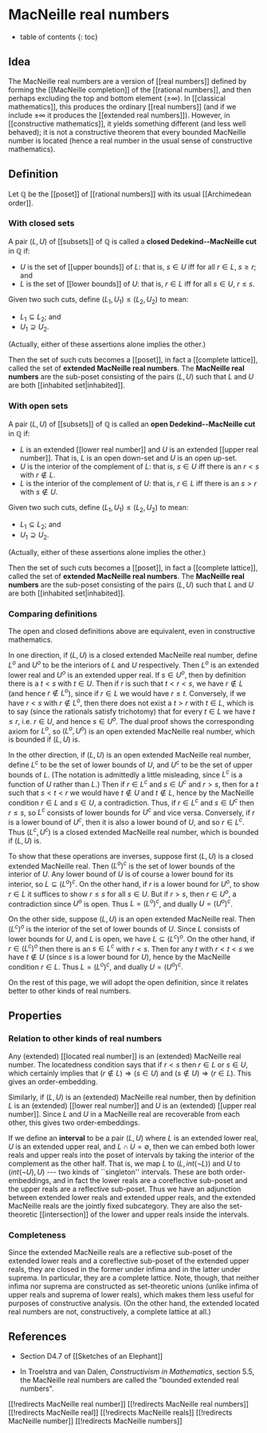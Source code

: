 
# MacNeille real numbers
* table of contents
{: toc}

## Idea

The MacNeille real numbers are a version of [[real numbers]] defined by forming the [[MacNeille completion]] of the [[rational numbers]], and then perhaps excluding the top and bottom element ($\pm\infty$).  In [[classical mathematics]], this produces the ordinary [[real numbers]] (and if we include $\pm\infty$ it produces the [[extended real numbers]]).  However, in [[constructive mathematics]], it yields something different (and less well behaved); it is not a constructive theorem that every bounded MacNeille number is located (hence a real number in the usual sense of constructive mathematics).


## Definition

Let $\mathbb{Q}$ be the [[poset]] of [[rational numbers]] with its usual [[Archimedean order]].

### With closed sets

A pair $(L,U)$ of [[subsets]] of $\mathbb{Q}$ is called a __closed Dedekind--MacNeille cut__ in $\mathbb{Q}$ if:

* $U$ is the set of [[upper bounds]] of $L$: that is, $s \in U$ iff for all $r \in L$, $s \geq r$; and
* $L$ is the set of [[lower bounds]] of $U$: that is, $r \in L$ iff for all $s \in U$, $r \leq s$.

Given two such cuts, define $(L_1, U_1) \leq (L_2, U_2)$ to mean:

* $L_1 \subseteq L_2$; and
* $U_1 \supseteq U_2$.

(Actually, either of these assertions alone implies the other.)

Then the set of such cuts becomes a [[poset]], in fact a [[complete lattice]], called the set of **extended MacNeille real numbers**.  The **MacNeille real numbers** are the sub-poset consisting of the pairs $(L,U)$ such that $L$ and $U$ are both [[inhabited set|inhabited]].

### With open sets

A pair $(L,U)$ of [[subsets]] of $\mathbb{Q}$ is called an __open Dedekind--MacNeille cut__ in $\mathbb{Q}$ if:

* $L$ is an extended [[lower real number]] and $U$ is an extended [[upper real number]].  That is, $L$ is an open down-set and $U$ is an open up-set.
* $U$ is the interior of the complement of $L$: that is, $s \in U$ iff there is an $r\lt s$ with $r\notin L$.
* $L$ is the interior of the complement of $U$: that is, $r \in L$ iff there is an $s\gt r$ with $s\notin U$.

Given two such cuts, define $(L_1, U_1) \leq (L_2, U_2)$ to mean:

* $L_1 \subseteq L_2$; and
* $U_1 \supseteq U_2$.

(Actually, either of these assertions alone implies the other.)

Then the set of such cuts becomes a [[poset]], in fact a [[complete lattice]], called the set of **extended MacNeille real numbers**.  The **MacNeille real numbers** are the sub-poset consisting of the pairs $(L,U)$ such that $L$ and $U$ are both [[inhabited set|inhabited]].

### Comparing definitions

The open and closed definitions above are equivalent, even in constructive mathematics.

In one direction, if $(L,U)$ is a closed extended MacNeille real number, define $L^o$ and $U^o$ to be the interiors of $L$ and $U$ respectively.  Then $L^o$ is an extended lower real and $U^o$ is an extended upper real.  If $s\in U^o$, then by definition there is a $t\lt s$ with $t\in U$.  Then if $r$ is such that $t\lt r \lt s$, we have $r\notin L$ (and hence $r\notin L^o$), since if $r\in L$ we would have $r\le t$.  Conversely, if we have $r\lt s$ with $r\notin L^o$, then there does not exist a $t\gt r$ with $t\in L$, which is to say (since the rationals satisfy trichotomy) that for every $t\in L$ we have $t\le r$, i.e. $r\in U$, and hence $s\in U^o$.  The dual proof shows the corresponding axiom for $L^o$, so $(L^o,U^o)$ is an open extended MacNeille real number, which is bounded if $(L,U)$ is.

In the other direction, if $(L,U)$ is an open extended MacNeille real number, define $L^c$ to be the set of lower bounds of $U$, and $U^c$ to be the set of upper bounds of $L$.  (The notation is admittedly a little misleading, since $L^c$ is a function of $U$ rather than $L$.)  Then if $r\in L^c$ and $s\in U^c$ and $r\gt s$, then for a $t$ such that $s\lt t\lt r$ we would have $t\notin U$ and $t\notin L$, hence by the MacNeille condition $r\in L$ and $s\in U$, a contradiction.  Thus, if $r\in L^c$ and $s\in U^c$ then $r\le s$, so $L^c$ consists of lower bounds for $U^c$ and vice versa.  Conversely, if $r$ is a lower bound of $U^c$, then it is also a lower bound of $U$, and so $r\in L^c$.  Thus $(L^c,U^c)$ is a closed extended MacNeille real number, which is bounded if $(L,U)$ is.

To show that these operations are inverses, suppose first $(L,U)$ is a closed extended MacNeille real.  Then $(L^o)^c$ is the set of lower bounds of the interior of $U$.  Any lower bound of $U$ is of course a lower bound for its interior, so $L\subseteq (L^o)^c$.  On the other hand, if $r$ is a lower bound for $U^o$, to show $r\in L$ it suffices to show $r\le s$ for all $s\in U$.  But if $r\gt s$, then $r\in U^o$, a contradiction since $U^o$ is open.  Thus $L= (L^o)^c$, and dually $U = (U^o)^c$.

On the other side, suppose $(L,U)$ is an open extended MacNeille real.  Then $(L^c)^o$ is the interior of the set of lower bounds of $U$.  Since $L$ consists of lower bounds for $U$, and $L$ is open, we have $L \subseteq (L^c)^o$.  On the other hand, if $r\in (L^c)^o$ then there is an $s\in L^c$ with $r\lt s$.  Then for any $t$ with $r\lt t\lt s$ we have $t\notin U$ (since $s$ is a lower bound for $U$), hence by the MacNeille condition $r\in L$.  Thus $L= (L^o)^c$, and dually $U = (U^o)^c$.

On the rest of this page, we will adopt the open definition, since it relates better to other kinds of real numbers.

## Properties

### Relation to other kinds of real numbers

Any (extended) [[located real number]] is an (extended) MacNeille real number.  The locatedness condition says that if $r\lt s$ then $r\in L$ or $s\in U$, which certainly implies that $(r\notin L)\Rightarrow (s\in U)$ and $(s\notin U)\Rightarrow (r\in L)$.  This gives an order-embedding.

Similarly, if $(L,U)$ is an (extended) MacNeille real number, then by definition $L$ is an (extended) [[lower real number]] and $U$ is an (extended) [[upper real number]].  Since $L$ and $U$ in a MacNeille real are recoverable from each other, this gives two order-embeddings.

If we define an **interval** to be a pair $(L,U)$ where $L$ is an extended lower real, $U$ is an extended upper real, and $L\cap U = \emptyset$, then we can embed both lower reals and upper reals into the poset of intervals by taking the interior of the complement as the other half.  That is, we map $L$ to $(L,int(\neg L))$ and $U$ to $(int(\neg U),U)$ --- two kinds of ``singleton'' intervals.  These are both order-embeddings, and in fact the lower reals are a coreflective sub-poset and the upper reals are a reflective sub-poset.  Thus we have an adjunction between extended lower reals and extended upper reals, and the extended MacNeille reals are the jointly fixed subcategory.  They are also the set-theoretic [[intersection]] of the lower and upper reals inside the intervals.

### Completeness

Since the extended MacNeille reals are a reflective sub-poset of the extended lower reals and a coreflective sub-poset of the extended upper reals, they are closed in the former under infima and in the latter under suprema.  In particular, they are a complete lattice.  Note, though, that neither infima nor suprema are constructed as set-theoretic unions (unlike infima of upper reals and suprema of lower reals), which makes them less useful for purposes of constructive analysis.  (On the other hand, the extended located real numbers are not, constructively, a complete lattice at all.)

## References

* Section D4.7 of [[Sketches of an Elephant]]

* In Troelstra and van Dalen, *Constructivism in Mathematics*, section 5.5, the MacNeille real numbers are called the "bounded extended real numbers".

[[!redirects MacNeille real number]]
[[!redirects MacNeille real numbers]]
[[!redirects MacNeille real]]
[[!redirects MacNeille reals]]
[[!redirects MacNeille number]]
[[!redirects MacNeille numbers]]
